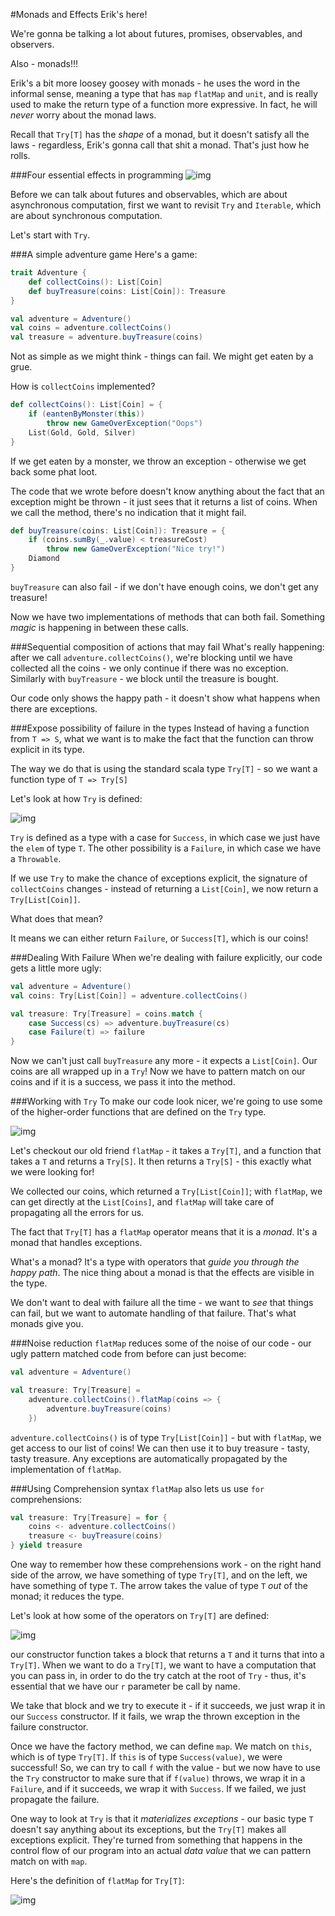 #Monads and Effects
Erik's here! 

We're gonna be talking a lot about futures, promises, observables, and observers.

Also - monads!!!

Erik's a bit more loosey goosey with monads - he uses the word in the informal sense, meaning a type that has `map` `flatMap` and `unit`, and is really used to make the return type of a function more expressive. In fact, he will *never* worry about the monad laws. 

Recall that `Try[T]` has the *shape* of a monad, but it doesn't satisfy all the laws - regardless, Erik's gonna call that shit a monad. That's just how he rolls. 

###Four essential effects in programming
![img](http://i.imgur.com/6iGcmK9.png)

Before we can talk about futures and observables, which are about asynchronous computation, first we want to revisit `Try` and `Iterable`, which are about synchronous computation.

Let's start with `Try`.

###A simple adventure game
Here's a game:

```scala
trait Adventure {
    def collectCoins(): List[Coin]
    def buyTreasure(coins: List[Coin]): Treasure
}

val adventure = Adventure()
val coins = adventure.collectCoins()
val treasure = adventure.buyTreasure(coins)
```

Not as simple as we might think - things can fail. We might get eaten by a grue.

How is `collectCoins` implemented?

```scala
def collectCoins(): List[Coin] = {
    if (eantenByMonster(this))
        throw new GameOverException("Oops")
    List(Gold, Gold, Silver)
}
```

If we get eaten by a monster, we throw an exception - otherwise we get back some phat loot.

The code that we wrote before doesn't know anything about the fact that an exception might be thrown - it just sees that it returns a list of coins. When we call the method, there's no indication that it might fail. 

```scala
def buyTreasure(coins: List[Coin]): Treasure = {
    if (coins.sumBy(_.value) < treasureCost)
        throw new GameOverException("Nice try!")
    Diamond
}
```

`buyTreasure` can also fail - if we don't have enough coins, we don't get any treasure! 

Now we have two implementations of methods that can both fail. Something *magic* is happening in between these calls.

###Sequential composition of actions that may fail
What's really happening: after we call `adventure.collectCoins()`, we're blocking until we have collected all the coins - we only continue if there was no exception. Similarly with `buyTreasure` - we block until the treasure is bought.

Our code only shows the happy path - it doesn't show what happens when there are exceptions. 

###Expose possibility of failure in the types
Instead of having a function from `T => S`, what we want is to make the fact that the function can throw explicit in its type. 

The way we do that is using the standard scala type `Try[T]` - so we want a function type of `T => Try[S]`

Let's look at how `Try` is defined:

![img](http://i.imgur.com/WqoEX5y.png)

`Try` is defined as a type with a case for `Success`, in which case we just have the `elem` of type `T`. The other possibility is a `Failure`, in which case we have a `Throwable`.

If we use `Try` to make the chance of exceptions explicit, the signature of `collectCoins` changes - instead of returning a `List[Coin]`, we now return a `Try[List[Coin]]`.

What does that mean?

It means we can either return `Failure`, or `Success[T]`, which is our coins!

###Dealing With Failure
When we're dealing with failure explicitly, our code gets a little more ugly:

```scala
val adventure = Adventure()
val coins: Try[List[Coin]] = adventure.collectCoins()

val treasure: Try[Treasure] = coins.match {
    case Success(cs) => adventure.buyTreasure(cs)
    case Failure(t) => failure
}
```

Now we can't just call `buyTreasure` any more - it expects a `List[Coin]`. Our coins are all wrapped up in a `Try`! Now we have to pattern match on our coins and if it is a success, we pass it into the method.

###Working with `Try`
To make our code look nicer, we're going to use some of the higher-order functions that are defined on the `Try` type.

![img](http://i.imgur.com/rSnjL0f.png)

Let's checkout our old friend `flatMap` - it takes a `Try[T]`, and a function that takes a `T` and returns a `Try[S]`. It then returns a `Try[S]` - this exactly what we were looking for!

We collected our coins, which returned a `Try[List[Coin]]`; with `flatMap`, we can get directly at the `List[Coins]`, and `flatMap` will take care of propagating all the errors for us.

The fact that `Try[T]` has a `flatMap` operator means that it is a *monad*. It's a monad that handles exceptions. 

What's a monad? It's a type with operators that *guide you through the happy path*. The nice thing about a monad is that the effects are visible in the type. 

We don't want to deal with failure all the time - we want to *see* that things can fail, but we want to automate handling of that failure. That's what monads give you.

###Noise reduction
`flatMap` reduces some of the noise of our code - our ugly pattern matched code from before can just become:

```scala
val adventure = Adventure()

val treasure: Try[Treasure] = 
    adventure.collectCoins().flatMap(coins => {
        adventure.buyTreasure(coins)
    })
```

`adventure.collectCoins()` is of type `Try[List[Coin]]` - but with `flatMap`, we get access to our list of coins! We can then use it to buy treasure - tasty, tasty treasure. Any exceptions are automatically propagated by the implementation of `flatMap`.

###Using Comprehension syntax
`flatMap` also lets us use `for` comprehensions:

```scala
val treasure: Try[Treasure] = for {
    coins <- adventure.collectCoins()
    treasure <- buyTreasure(coins)
} yield treasure
```

One way to remember how these comprehensions work - on the right hand side of the arrow, we have something of type `Try[T]`, and on the left, we have something of type `T`. The arrow takes the value of type `T` *out* of the monad; it reduces the type. 

Let's look at how some of the operators on `Try[T]` are defined:

![img](http://i.imgur.com/d18LUSz.png)

our constructor function takes a block that returns a `T` and it turns that into a `Try[T]`. When we want to do a `Try[T]`, we want to have a computation that you can pass in, in order to do the try catch at the root of `Try` - thus, it's essential that we have our `r` parameter be call by name.

We take that block and we try to execute it - if it succeeds, we just wrap it in our `Success` constructor. If it fails, we wrap the thrown exception in the failure constructor. 

Once we have the factory method, we can define `map`. We match on `this`, which is of type `Try[T]`. If `this` is of type `Success(value)`, we were successful! So, we can try to call `f` with the value - but we now have to use the `Try` constructor to make sure that if `f(value)` throws, we wrap it in a `Failure`, and if it succeeds, we wrap it with `Success`. If we failed, we just propagate the failure.

One way to look at `Try` is that it *materializes exceptions* - our basic type `T` doesn't say anything about its exceptions, but the `Try[T]` makes all exceptions explicit. They're turned from something that happens in the control flow of our program into an actual *data value* that we can pattern match on with `map`.

Here's the definition of `flatMap` for `Try[T]`:

![img](http://i.imgur.com/7u5ZiOj.png)